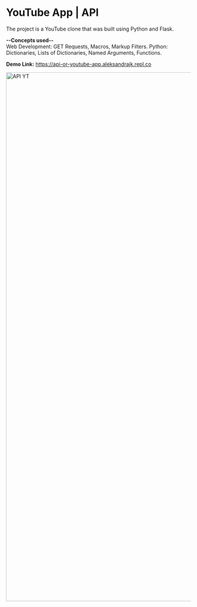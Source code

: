 # YouTube App | API

The project is a YouTube clone that was built using Python and Flask.    

**--Concepts used--**        
Web Development: GET Requests, Macros, Markup Filters. 
Python: Dictionaries, Lists of Dictionaries, Named Arguments, Functions. 

**Demo Link:** https://api-or-youtube-app.aleksandrajk.repl.co

<img width="1440" alt="API YT" src="https://user-images.githubusercontent.com/55165756/222289019-abaa8de1-c42b-473c-9114-6d33ff5db9b5.png">
